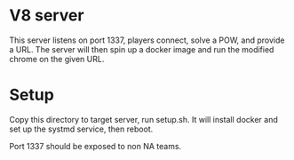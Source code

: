 # V8 server

This server listens on port 1337, players connect, solve a POW, and provide a URL.
The server will then spin up a docker image and run the modified chrome on the given URL.

# Setup

Copy this directory to target server, run setup.sh. It will install docker and set up the systmd service, then reboot.

Port 1337 should be exposed to non NA teams.
